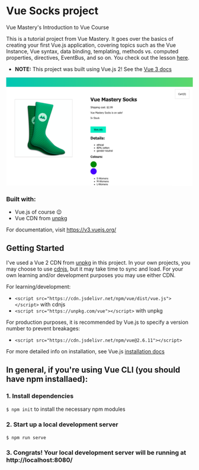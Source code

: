 # Vue Socks project
Vue Mastery's Introduction to Vue Course

This is a tutorial project from Vue Mastery. It goes over the basics of creating your first Vue.js application, covering topics such as the Vue Instance, Vue syntax, data binding, templating, methods vs. computed properties, directives, EventBus, and so on. You check out the lesson [here](https://www.vuemastery.com/courses/intro-to-vue-js/tabs).

- <strong>NOTE:</strong> This project was built using Vue.js 2! See the [Vue 3 docs](https://v3.vuejs.org/)

![Vue.js blue and green socks with Vue logo marked on shaft](./assets/project-photo.png)

### Built with:
- Vue.js of course 😉
- Vue CDN from [unpkg](https://unpkg.com/vue)

For documentation, visit https://v3.vuejs.org/

## Getting Started

I've used a Vue 2 CDN from [unpkg](https://unpkg.com/vue) in this project. In your own projects, you may choose to use [cdnjs](https://cdnjs.cloudflare.com/ajax/libs/vue/2.6.11/vue.js), but it may take time to sync and load. For your own learning and/or development purposes you may use either CDN.

For learning/development:
- `<script src="https://cdn.jsdelivr.net/npm/vue/dist/vue.js"></script>` with cdnjs
- `<script src="https://unpkg.com/vue"></script>` with unpkg

For production purposes, it is recommended by Vue.js to specify a version number to prevent breakages:
- `<script src="https://cdn.jsdelivr.net/npm/vue@2.6.11"></script>`

For more detailed info on installation, see Vue.js [installation docs](https://v3.vuejs.org/guide/installation.html)


## In general, if you're using Vue CLI (you should have npm installaed):

### 1. Install dependencies
`$ npm init` to install the necessary npm modules

### 2. Start up a local development server
`$ npm run serve`

### 3. Congrats! Your local development server will be running at http://localhost:8080/

